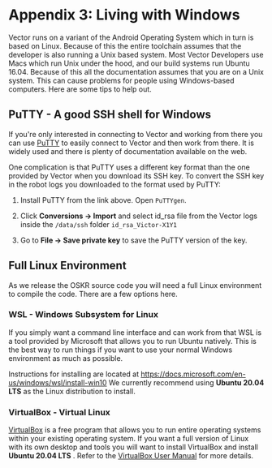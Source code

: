 # Appendix 3: Living with Windows

Vector runs on a variant of the Android Operating System which in turn
is based on Linux. Because of this the entire toolchain assumes that
the developer is also running a Unix based system. Most Vector
Developers use Macs which run Unix under the hood, and our build
systems run Ubuntu 16.04. Because of this all the documentation
assumes that you are on a Unix system. This can cause problems for
people using Windows-based computers. Here are some tips to help out.

## PuTTY - A good SSH shell for Windows

If you're only interested in connecting to Vector and working from
there you can use
[PuTTY](https://www.chiark.greenend.org.uk/~sgtatham/putty/latest.html)
to easily connect to Vector and then work from there. It is widely
used and there is plenty of documentation available on the web.

One complication is that PuTTY uses a different key format than the
one provided by Vector when you download its SSH key. To convert the
SSH key in the robot logs you downloaded to the format used by PuTTY:

1. Install PuTTY from the link above. Open `PuTTYgen`.

2. Click **Conversions -> Import** and select id_rsa file from the Vector
   logs inside the `/data/ssh` folder
   `id_rsa_Victor-X1Y1`

3. Go to **File -> Save private key** to save the PuTTY version of the
   key.

## Full Linux Environment

As we release the OSKR source code you will need a full Linux
environment to compile the code. There are a few options here.

### WSL - Windows Subsystem for Linux

If you simply want a command line interface and can work from that WSL is
a tool provided by Microsoft that allows you to run Ubuntu
natively. This is the best way to run things if you want to use your
normal Windows environment as much as possible.

Instructions for installing are located at
<https://docs.microsoft.com/en-us/windows/wsl/install-win10>
We currently recommend using **Ubuntu 20.04 LTS** as the Linux
distribution to install.

### VirtualBox - Virtual Linux

[VirtualBox](https://www.virtualbox.org/) is a free program that
allows you to run entire operating systems within your existing
operating system. If you want a full version of Linux with its own
desktop and tools you will want to install VirtualBox and install
**Ubuntu 20.04 LTS** . Refer to the [VirtualBox User
Manual](https://www.virtualbox.org/manual/) for more details.
